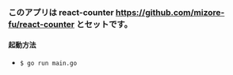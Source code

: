 ### このアプリは react-counter <https://github.com/mizore-fu/react-counter> とセットです。

#### 起動方法

- `$ go run main.go`
